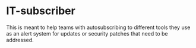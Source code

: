 # IT-subscriber
This is meant to help teams with autosubscribing to different tools they use as an alert system for updates or security patches that need to be addressed. 
